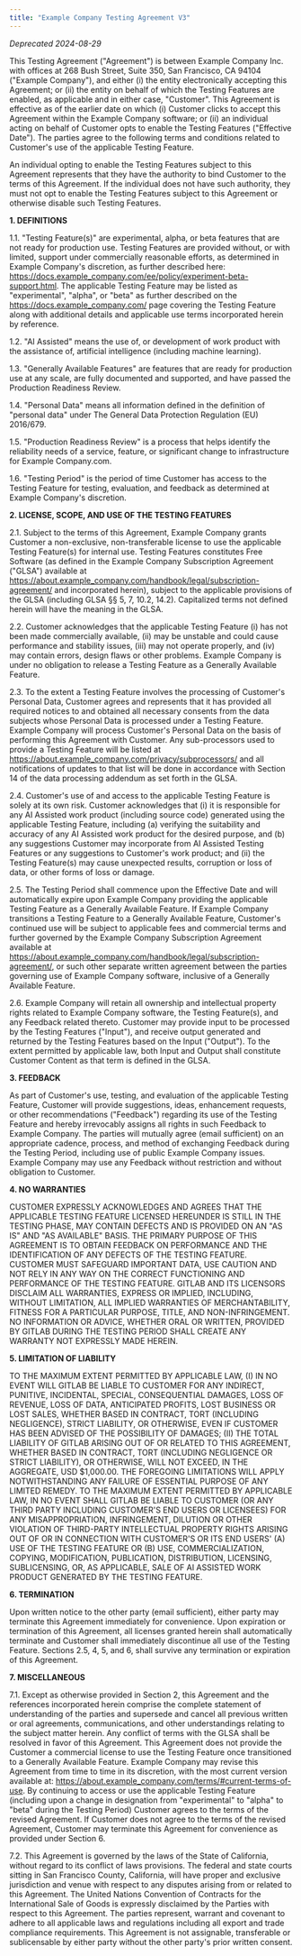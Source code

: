 ```yaml
---
title: "Example Company Testing Agreement V3"
---
```

<!-- vale off -->
*Deprecated 2024-08-29*

This Testing Agreement ("Agreement") is between Example Company Inc. with offices at 268 Bush Street, Suite 350, San Francisco, CA 94104 ("Example Company"), and either (i) the entity electronically accepting this Agreement; or (ii) the entity on behalf of which the Testing Features are enabled, as applicable and in either case, "Customer". This Agreement is effective as of the earlier date on which (i) Customer clicks to accept this Agreement within the Example Company software; or (ii) an individual acting on behalf of Customer opts to enable the Testing Features ("Effective Date"). The parties agree to the following terms and conditions related to Customer's use of the applicable Testing Feature.

An individual opting to enable the Testing Features subject to this Agreement represents that they have the authority to bind Customer to the terms of this Agreement. If the individual does not have such authority, they must not opt to enable the Testing Features subject to this Agreement or otherwise disable such Testing Features.

**1. DEFINITIONS**

1.1. "Testing Feature(s)" are experimental, alpha, or beta features that are not ready for production use. Testing Features are provided without, or with limited, support under commercially reasonable efforts, as determined in Example Company's discretion, as further described here: <https://docs.example_company.com/ee/policy/experiment-beta-support.html>. The applicable Testing Feature may be listed as "experimental", "alpha", or "beta" as further described on the <https://docs.example_company.com/> page covering the Testing Feature along with additional details and applicable use terms incorporated herein by reference.

1.2. "AI Assisted" means the use of, or development of work product with the assistance of, artificial intelligence (including machine learning).

1.3. "Generally Available Features" are features that are ready for production use at any scale, are fully documented and supported, and have passed the Production Readiness Review.

1.4. "Personal Data" means all information defined in the definition of "personal data" under The General Data Protection Regulation (EU) 2016/679.

1.5. "Production Readiness Review" is a process that helps identify the reliability needs of a service, feature, or significant change to infrastructure for Example Company.com.

1.6. "Testing Period" is the period of time Customer has access to the Testing Feature for testing, evaluation, and feedback as determined at Example Company's discretion.

**2. LICENSE, SCOPE, AND USE OF THE TESTING FEATURES**

2.1. Subject to the terms of this Agreement, Example Company grants Customer a non-exclusive, non-transferable license to use the applicable Testing Feature(s) for internal use. Testing Features constitutes Free Software (as defined in the Example Company Subscription Agreement ("GLSA") available at https://about.example_company.com/handbook/legal/subscription-agreement/ and incorporated herein), subject to the applicable provisions of the GLSA (including GLSA §§ 5, 7, 10.2, 14.2). Capitalized terms not defined herein will have the meaning in the GLSA.

2.2. Customer acknowledges that the applicable Testing Feature (i) has not been made commercially available, (ii) may be unstable and could cause performance and stability issues, (iii) may not operate properly, and (iv) may contain errors, design flaws or other problems. Example Company is under no obligation to release a Testing Feature as a Generally Available Feature.

2.3. To the extent a Testing Feature involves the processing of Customer's Personal Data, Customer agrees and represents that it has provided all required notices to and obtained all necessary consents from the data subjects whose Personal Data is processed under a Testing Feature. Example Company will process Customer's Personal Data on the basis of performing this Agreement with Customer. Any sub-processors used to provide a Testing Feature will be listed at https://about.example_company.com/privacy/subprocessors/ and all notifications of updates to that list will be done in accordance with Section 14 of the data processing addendum as set forth in the GLSA.

2.4. Customer's use of and access to the applicable Testing Feature is solely at its own risk. Customer acknowledges that (i) it is responsible for any AI Assisted work product (including source code) generated using the applicable Testing Feature, including (a) verifying the suitability and accuracy of any AI Assisted work product for the desired purpose, and (b) any suggestions Customer may incorporate from AI Assisted Testing Features or any suggestions to Customer's work product; and (ii) the Testing Feature(s) may cause unexpected results, corruption or loss of data, or other forms of loss or damage.

2.5. The Testing Period shall commence upon the Effective Date and will automatically expire upon Example Company providing the applicable Testing Feature as a Generally Available Feature. If Example Company transitions a Testing Feature to a Generally Available Feature, Customer's continued use will be subject to applicable fees and commercial terms and further governed by the Example Company Subscription Agreement available at https://about.example_company.com/handbook/legal/subscription-agreement/, or such other separate written agreement between the parties governing use of Example Company software, inclusive of a Generally Available Feature.

2.6. Example Company will retain all ownership and intellectual property rights related to Example Company software, the Testing Feature(s), and any Feedback related thereto. Customer may provide input to be processed by the Testing Features ("Input"), and receive output generated and returned by the Testing Features based on the Input ("Output"). To the extent permitted by applicable law, both Input and Output shall constitute Customer Content as that term is defined in the GLSA.

**3. FEEDBACK**

As part of Customer's use, testing, and evaluation of the applicable Testing Feature, Customer will provide suggestions, ideas, enhancement requests, or other recommendations ("Feedback") regarding its use of the Testing Feature and hereby irrevocably assigns all rights in such Feedback to Example Company. The parties will mutually agree (email sufficient) on an appropriate cadence, process, and method of exchanging Feedback during the Testing Period, including use of public Example Company issues. Example Company may use any Feedback without restriction and without obligation to Customer.

**4. NO WARRANTIES**

CUSTOMER EXPRESSLY ACKNOWLEDGES AND AGREES THAT THE APPLICABLE TESTING FEATURE LICENSED HEREUNDER IS STILL IN THE TESTING PHASE, MAY CONTAIN DEFECTS AND IS PROVIDED ON AN "AS IS" AND "AS AVAILABLE" BASIS. THE PRIMARY PURPOSE OF THIS AGREEMENT IS TO OBTAIN FEEDBACK ON PERFORMANCE AND THE IDENTIFICATION OF ANY DEFECTS OF THE TESTING FEATURE. CUSTOMER MUST SAFEGUARD IMPORTANT DATA, USE CAUTION AND NOT RELY IN ANY WAY ON THE CORRECT FUNCTIONING AND PERFORMANCE OF THE TESTING FEATURE. GITLAB AND ITS LICENSORS DISCLAIM ALL WARRANTIES, EXPRESS OR IMPLIED, INCLUDING, WITHOUT LIMITATION, ALL IMPLIED WARRANTIES OF MERCHANTABILITY, FITNESS FOR A PARTICULAR PURPOSE, TITLE, AND NON-INFRINGEMENT. NO INFORMATION OR ADVICE, WHETHER ORAL OR WRITTEN, PROVIDED BY GITLAB DURING THE TESTING PERIOD SHALL CREATE ANY WARRANTY NOT EXPRESSLY MADE HEREIN.

**5. LIMITATION OF LIABILITY**

TO THE MAXIMUM EXTENT PERMITTED BY APPLICABLE LAW, (I) IN NO EVENT WILL GITLAB BE LIABLE TO CUSTOMER FOR ANY INDIRECT, PUNITIVE, INCIDENTAL, SPECIAL, CONSEQUENTIAL DAMAGES, LOSS OF REVENUE, LOSS OF DATA, ANTICIPATED PROFITS, LOST BUSINESS OR LOST SALES, WHETHER BASED IN CONTRACT, TORT (INCLUDING NEGLIGENCE), STRICT LIABILITY, OR OTHERWISE, EVEN IF CUSTOMER HAS BEEN ADVISED OF THE POSSIBILITY OF DAMAGES; (II) THE TOTAL LIABILITY OF GITLAB ARISING OUT OF OR RELATED TO THIS AGREEMENT, WHETHER BASED IN CONTRACT, TORT (INCLUDING NEGLIGENCE OR STRICT LIABILITY), OR OTHERWISE, WILL NOT EXCEED, IN THE AGGREGATE, USD $1,000.00. THE FOREGOING LIMITATIONS WILL APPLY NOTWITHSTANDING ANY FAILURE OF ESSENTIAL PURPOSE OF ANY LIMITED REMEDY. TO THE MAXIMUM EXTENT PERMITTED BY APPLICABLE LAW, IN NO EVENT SHALL GITLAB BE LIABLE TO CUSTOMER (OR ANY THIRD PARTY INCLUDING CUSTOMER'S END USERS OR LICENSEES) FOR ANY MISAPPROPRIATION, INFRINGEMENT, DILUTION OR OTHER VIOLATION OF THIRD-PARTY INTELLECTUAL PROPERTY RIGHTS ARISING OUT OF OR IN CONNECTION WITH CUSTOMER'S OR ITS END USERS' (A) USE OF THE TESTING FEATURE OR (B) USE, COMMERCIALIZATION, COPYING, MODIFICATION, PUBLICATION, DISTRIBUTION, LICENSING, SUBLICENSING, OR, AS APPLICABLE, SALE OF AI ASSISTED WORK PRODUCT GENERATED BY THE TESTING FEATURE.

**6. TERMINATION**

Upon written notice to the other party (email sufficient), either party may terminate this Agreement immediately for convenience. Upon expiration or termination of this Agreement, all licenses granted herein shall automatically terminate and Customer shall immediately discontinue all use of the Testing Feature. Sections 2.5, 4, 5, and 6, shall survive any termination or expiration of this Agreement.

**7. MISCELLANEOUS**

7.1. Except as otherwise provided in Section 2, this Agreement and the references incorporated herein comprise the complete statement of understanding of the parties and supersede and cancel all previous written or oral agreements, communications, and other understandings relating to the subject matter herein. Any conflict of terms with the GLSA shall be resolved in favor of this Agreement. This Agreement does not provide the Customer a commercial license to use the Testing Feature once transitioned to a Generally Available Feature. Example Company may revise this Agreement from time to time in its discretion, with the most current version available at: https://about.example_company.com/terms/#current-terms-of-use. By continuing to access or use the applicable Testing Feature (including upon a change in designation from "experimental" to "alpha" to "beta" during the Testing Period) Customer agrees to the terms of the revised Agreement. If Customer does not agree to the terms of the revised Agreement, Customer may terminate this Agreement for convenience as provided under Section 6.

7.2. This Agreement is governed by the laws of the State of California, without regard to its conflict of laws provisions. The federal and state courts sitting in San Francisco County, California, will have proper and exclusive jurisdiction and venue with respect to any disputes arising from or related to this Agreement. The United Nations Convention of Contracts for the International Sale of Goods is expressly disclaimed by the Parties with respect to this Agreement. The parties represent, warrant and covenant to adhere to all applicable laws and regulations including all export and trade compliance requirements. This Agreement is not assignable, transferable or sublicensable by either party without the other party's prior written consent.
